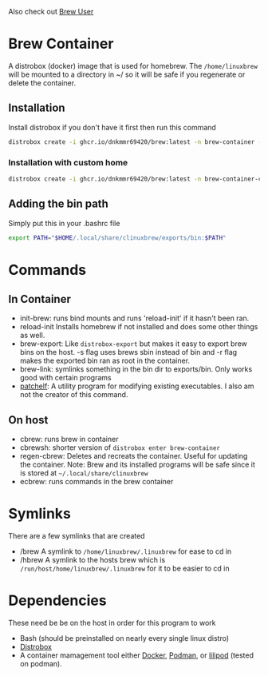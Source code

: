 Also check out [Brew User](https://github.com/dnkmmr69420/brew-user/tree/main)

# Brew Container

A distrobox (docker) image that is used for homebrew. The `/home/linuxbrew` will be mounted to a directory in ~/ so it will be safe if you regenerate or delete the container.

## Installation

Install distrobox if you don't have it first then run this command

```bash
distrobox create -i ghcr.io/dnkmmr69420/brew:latest -n brew-container -p
```

### Installation with custom home

```bash
distrobox create -i ghcr.io/dnkmmr69420/brew:latest -n brew-container-custom-home -p -H ~/brew-container
```

## Adding the bin path

Simply put this in your .bashrc file

```bash
export PATH="$HOME/.local/share/clinuxbrew/exports/bin:$PATH"
```

# Commands

## In Container

- init-brew: runs bind mounts and runs 'reload-init' if it hasn't been ran.
- reload-init Installs homebrew if not installed and does some other things as well.
- brew-export: Like `distrobox-export` but makes it easy to export brew bins on the host. -s flag uses brews sbin instead of bin and -r flag makes the exported bin ran as root in the container.
- brew-link: symlinks something in the bin dir to exports/bin. Only works good with certain programs
- [patchelf](https://github.com/NixOS/patchelf): A utility program for modifying existing executables. I also am not the creator of this command.

## On host

- cbrew: runs brew in container
- cbrewsh: shorter version of `distrobox enter brew-container`
- regen-cbrew: Deletes and recreats the container. Useful for updating the container. Note: Brew and its installed programs will be safe since it is stored at `~/.local/share/clinuxbrew`
- ecbrew: runs commands in the brew container

# Symlinks

There are a few symlinks that are created

- /brew A symlink to `/home/linuxbrew/.linuxbrew` for ease to cd in
- /hbrew A symlink to the hosts brew which is `/run/host/home/linuxbrew/.linuxbrew` for it to be easier to cd in

# Dependencies

These need be be on the host in order for this program to work

- Bash (should be preinstalled on nearly every single linux distro)
- [Distrobox](https://github.com/89luca89/distrobox)
- A container mamagement tool either [Docker](https://www.docker.com), [Podman](https://podman.io/), or [lilipod](https://github.com/89luca89/lilipod) (tested on podman).
